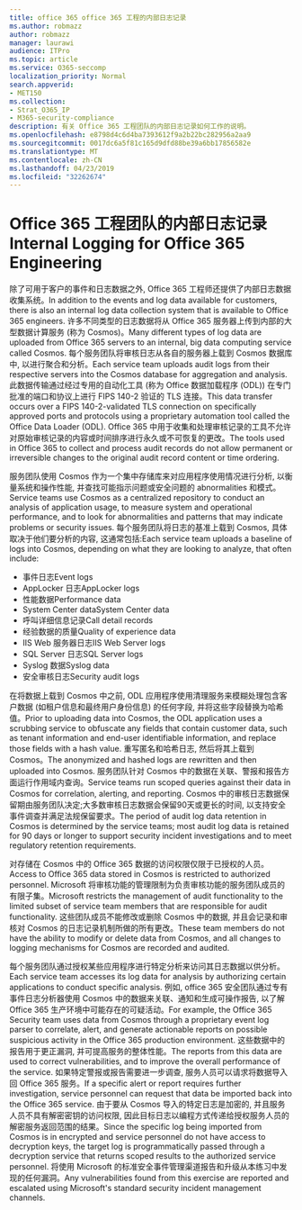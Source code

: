 ```yaml
---
title: office 365 office 365 工程的内部日志记录
ms.author: robmazz
author: robmazz
manager: laurawi
audience: ITPro
ms.topic: article
ms.service: O365-seccomp
localization_priority: Normal
search.appverid:
- MET150
ms.collection:
- Strat_O365_IP
- M365-security-compliance
description: 有关 Office 365 工程团队的内部日志记录如何工作的说明。
ms.openlocfilehash: e8798d4c6d4ba7393612f9a2b22bc282956a2aa9
ms.sourcegitcommit: 0017dc6a5f81c165d9dfd88be39a6bb17856582e
ms.translationtype: MT
ms.contentlocale: zh-CN
ms.lasthandoff: 04/23/2019
ms.locfileid: "32262674"
---
```

# <a name="internal-logging-for-office-365-engineering"></a><span data-ttu-id="17cad-103">Office 365 工程团队的内部日志记录</span><span class="sxs-lookup"><span data-stu-id="17cad-103">Internal Logging for Office 365 Engineering</span></span>
<span data-ttu-id="17cad-104">除了可用于客户的事件和日志数据之外, Office 365 工程师还提供了内部日志数据收集系统。</span><span class="sxs-lookup"><span data-stu-id="17cad-104">In addition to the events and log data available for customers, there is also an internal log data collection system that is available to Office 365 engineers.</span></span> <span data-ttu-id="17cad-105">许多不同类型的日志数据将从 Office 365 服务器上传到内部的大型数据计算服务 (称为 Cosmos)。</span><span class="sxs-lookup"><span data-stu-id="17cad-105">Many different types of log data are uploaded from Office 365 servers to an internal, big data computing service called Cosmos.</span></span> <span data-ttu-id="17cad-106">每个服务团队将审核日志从各自的服务器上载到 Cosmos 数据库中, 以进行聚合和分析。</span><span class="sxs-lookup"><span data-stu-id="17cad-106">Each service team uploads audit logs from their respective servers into the Cosmos database for aggregation and analysis.</span></span> <span data-ttu-id="17cad-107">此数据传输通过经过专用的自动化工具 (称为 Office 数据加载程序 (ODL)) 在专门批准的端口和协议上进行 FIPS 140-2 验证的 TLS 连接。</span><span class="sxs-lookup"><span data-stu-id="17cad-107">This data transfer occurs over a FIPS 140-2-validated TLS connection on specifically approved ports and protocols using a proprietary automation tool called the Office Data Loader (ODL).</span></span> <span data-ttu-id="17cad-108">Office 365 中用于收集和处理审核记录的工具不允许对原始审核记录的内容或时间排序进行永久或不可恢复的更改。</span><span class="sxs-lookup"><span data-stu-id="17cad-108">The tools used in Office 365 to collect and process audit records do not allow permanent or irreversible changes to the original audit record content or time ordering.</span></span>

<span data-ttu-id="17cad-109">服务团队使用 Cosmos 作为一个集中存储库来对应用程序使用情况进行分析, 以衡量系统和操作性能, 并查找可能指示问题或安全问题的 abnormalities 和模式。</span><span class="sxs-lookup"><span data-stu-id="17cad-109">Service teams use Cosmos as a centralized repository to conduct an analysis of application usage, to measure system and operational performance, and to look for abnormalities and patterns that may indicate problems or security issues.</span></span> <span data-ttu-id="17cad-110">每个服务团队将日志的基准上载到 Cosmos, 具体取决于他们要分析的内容, 这通常包括:</span><span class="sxs-lookup"><span data-stu-id="17cad-110">Each service team uploads a baseline of logs into Cosmos, depending on what they are looking to analyze, that often include:</span></span>
- <span data-ttu-id="17cad-111">事件日志</span><span class="sxs-lookup"><span data-stu-id="17cad-111">Event logs</span></span>
- <span data-ttu-id="17cad-112">AppLocker 日志</span><span class="sxs-lookup"><span data-stu-id="17cad-112">AppLocker logs</span></span>
- <span data-ttu-id="17cad-113">性能数据</span><span class="sxs-lookup"><span data-stu-id="17cad-113">Performance data</span></span>
- <span data-ttu-id="17cad-114">System Center data</span><span class="sxs-lookup"><span data-stu-id="17cad-114">System Center data</span></span>
- <span data-ttu-id="17cad-115">呼叫详细信息记录</span><span class="sxs-lookup"><span data-stu-id="17cad-115">Call detail records</span></span>
- <span data-ttu-id="17cad-116">经验数据的质量</span><span class="sxs-lookup"><span data-stu-id="17cad-116">Quality of experience data</span></span>
- <span data-ttu-id="17cad-117">IIS Web 服务器日志</span><span class="sxs-lookup"><span data-stu-id="17cad-117">IIS Web Server logs</span></span>
- <span data-ttu-id="17cad-118">SQL Server 日志</span><span class="sxs-lookup"><span data-stu-id="17cad-118">SQL Server logs</span></span>
- <span data-ttu-id="17cad-119">Syslog 数据</span><span class="sxs-lookup"><span data-stu-id="17cad-119">Syslog data</span></span>
- <span data-ttu-id="17cad-120">安全审核日志</span><span class="sxs-lookup"><span data-stu-id="17cad-120">Security audit logs</span></span>

<span data-ttu-id="17cad-121">在将数据上载到 Cosmos 中之前, ODL 应用程序使用清理服务来模糊处理包含客户数据 (如租户信息和最终用户身份信息) 的任何字段, 并将这些字段替换为哈希值。</span><span class="sxs-lookup"><span data-stu-id="17cad-121">Prior to uploading data into Cosmos, the ODL application uses a scrubbing service to obfuscate any fields that contain customer data, such as tenant information and end-user identifiable information, and replace those fields with a hash value.</span></span> <span data-ttu-id="17cad-122">重写匿名和哈希日志, 然后将其上载到 Cosmos。</span><span class="sxs-lookup"><span data-stu-id="17cad-122">The anonymized and hashed logs are rewritten and then uploaded into Cosmos.</span></span> <span data-ttu-id="17cad-123">服务团队针对 Cosmos 中的数据在关联、警报和报告方面运行作用域内查询。</span><span class="sxs-lookup"><span data-stu-id="17cad-123">Service teams run scoped queries against their data in Cosmos for correlation, alerting, and reporting.</span></span> <span data-ttu-id="17cad-124">Cosmos 中的审核日志数据保留期由服务团队决定;大多数审核日志数据会保留90天或更长的时间, 以支持安全事件调查并满足法规保留要求。</span><span class="sxs-lookup"><span data-stu-id="17cad-124">The period of audit log data retention in Cosmos is determined by the service teams; most audit log data is retained for 90 days or longer to support security incident investigations and to meet regulatory retention requirements.</span></span>

<span data-ttu-id="17cad-125">对存储在 Cosmos 中的 Office 365 数据的访问权限仅限于已授权的人员。</span><span class="sxs-lookup"><span data-stu-id="17cad-125">Access to Office 365 data stored in Cosmos is restricted to authorized personnel.</span></span> <span data-ttu-id="17cad-126">Microsoft 将审核功能的管理限制为负责审核功能的服务团队成员的有限子集。</span><span class="sxs-lookup"><span data-stu-id="17cad-126">Microsoft restricts the management of audit functionality to the limited subset of service team members that are responsible for audit functionality.</span></span> <span data-ttu-id="17cad-127">这些团队成员不能修改或删除 Cosmos 中的数据, 并且会记录和审核对 Cosmos 的日志记录机制所做的所有更改。</span><span class="sxs-lookup"><span data-stu-id="17cad-127">These team members do not have the ability to modify or delete data from Cosmos, and all changes to logging mechanisms for Cosmos are recorded and audited.</span></span>

<span data-ttu-id="17cad-128">每个服务团队通过授权某些应用程序进行特定分析来访问其日志数据以供分析。</span><span class="sxs-lookup"><span data-stu-id="17cad-128">Each service team accesses its log data for analysis by authorizing certain applications to conduct specific analysis.</span></span> <span data-ttu-id="17cad-129">例如, office 365 安全团队通过专有事件日志分析器使用 Cosmos 中的数据来关联、通知和生成可操作报告, 以了解 Office 365 生产环境中可能存在的可疑活动。</span><span class="sxs-lookup"><span data-stu-id="17cad-129">For example, the Office 365 Security team uses data from Cosmos through a proprietary event log parser to correlate, alert, and generate actionable reports on possible suspicious activity in the Office 365 production environment.</span></span> <span data-ttu-id="17cad-130">这些数据中的报告用于更正漏洞, 并可提高服务的整体性能。</span><span class="sxs-lookup"><span data-stu-id="17cad-130">The reports from this data are used to correct vulnerabilities, and to improve the overall performance of the service.</span></span> <span data-ttu-id="17cad-131">如果特定警报或报告需要进一步调查, 服务人员可以请求将数据导入回 Office 365 服务。</span><span class="sxs-lookup"><span data-stu-id="17cad-131">If a specific alert or report requires further investigation, service personnel can request that data be imported back into the Office 365 service.</span></span> <span data-ttu-id="17cad-132">由于要从 Cosmos 导入的特定日志是加密的, 并且服务人员不具有解密密钥的访问权限, 因此目标日志以编程方式传递给授权服务人员的解密服务返回范围的结果。</span><span class="sxs-lookup"><span data-stu-id="17cad-132">Since the specific log being imported from Cosmos is in encrypted and service personnel do not have access to decryption keys, the target log is programmatically passed through a decryption service that returns scoped results to the authorized service personnel.</span></span> <span data-ttu-id="17cad-133">将使用 Microsoft 的标准安全事件管理渠道报告和升级从本练习中发现的任何漏洞。</span><span class="sxs-lookup"><span data-stu-id="17cad-133">Any vulnerabilities found from this exercise are reported and escalated using Microsoft's standard security incident management channels.</span></span>
